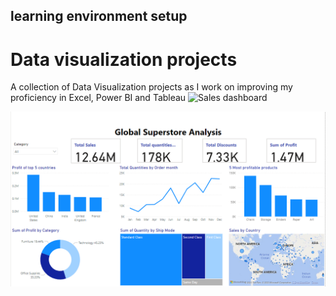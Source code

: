 ## learning environment setup
# Data visualization projects
A collection of Data Visualization projects as I work on improving my proficiency in Excel, Power BI and Tableau
![Sales dashboard](https://github.com/mjchimbadzwa/Data-analysis-and-visualization-projects/blob/main/Sales%20dashboard.png)

![Global sales dashboard](https://github.com/mazvie-cee/Data-analysis-and-visualization-projects/blob/main/Global%20super%20store.png?raw=true)
